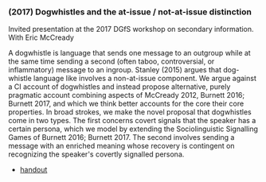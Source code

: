 ### (2017) Dogwhistles and the at-issue / not-at-issue distinction ###

Invited presentation at the 2017 DGfS workshop on secondary information. With Eric McCready

A dogwhistle is language that sends one message to an outgroup while at the same time sending a second (often taboo, controversial, or inflammatory) message to an ingroup. Stanley (2015) argues that dog-whistle language like involves a non-at-issue component. We argue against a CI account of dogwhistles and instead propose alternative, purely pragmatic account combining aspects of McCready 2012, Burnett 2016; Burnett 2017, and which we think better accounts for the core their core properties. In broad strokes, we make the novel proposal that dogwhistles come in two types. The first concerns covert signals that the speaker has a certain persona, which we model by extending the Sociolinguistic Signalling Games of Burnett 2016; Burnett 2017. The second involves sending a message with an enriched meaning whose recovery is contingent on recognizing the speaker's covertly signalled persona.


+ [handout](/resources/papers/dgfs_dogwhistles.pdf)
